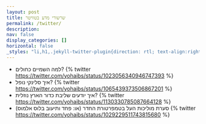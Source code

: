 ```yaml
---
layout: post
title: שרשורי מדע בטוויטר
permalink: /twitter/
description: 
nav: false
display_categories: []
horizontal: false
_styles: "li,h1,.jekyll-twitter-plugin{direction: rtl; text-align:right}"
---
```


- למה השמיים כחולים? 
{% twitter https://twitter.com/yohaibs/status/1023056340946747393 %}
- איך סלינקי נופל?
{% twitter https://twitter.com/yohaibs/status/1065439373506867201 %}
- איך יודעים שליבת כדור הארץ נוזלית? 
{% twitter https://twitter.com/yohaibs/status/1130330785087664128 %}
- סערת מוליכות העל בטמפרטורת החדר
(או: פחד ותיעוב בלוס אלמוס)
{% twitter https://twitter.com/yohaibs/status/1029229511743815680 %}